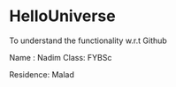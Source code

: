 # HelloUniverse
To understand the functionality w.r.t Github

Name : Nadim
Class: FYBSc

Residence: Malad
